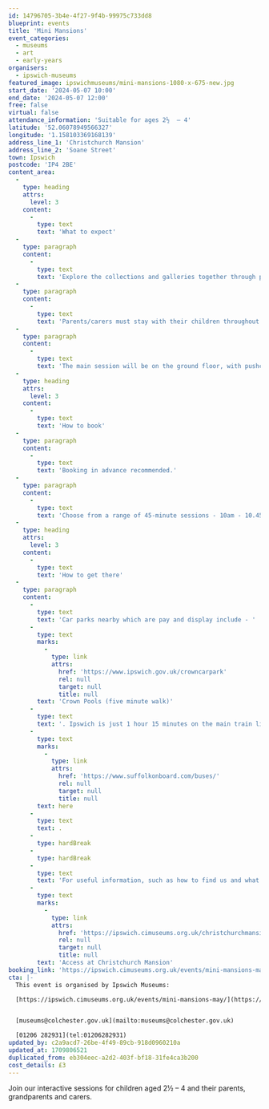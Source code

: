 ```yaml
---
id: 14796705-3b4e-4f27-9f4b-99975c733dd8
blueprint: events
title: 'Mini Mansions'
event_categories:
  - museums
  - art
  - early-years
organisers:
  - ipswich-museums
featured_image: ipswichmuseums/mini-mansions-1080-x-675-new.jpg
start_date: '2024-05-07 10:00'
end_date: '2024-05-07 12:00'
free: false
virtual: false
attendance_information: 'Suitable for ages 2½  – 4'
latitude: '52.06078949566327'
longitude: '1.158103369168139'
address_line_1: 'Christchurch Mansion'
address_line_2: 'Soane Street'
town: Ipswich
postcode: 'IP4 2BE'
content_area:
  -
    type: heading
    attrs:
      level: 3
    content:
      -
        type: text
        text: 'What to expect'
  -
    type: paragraph
    content:
      -
        type: text
        text: 'Explore the collections and galleries together through play, stories, craft and science activities designed to encourage development, communication and curiosity about the world around us. The theme for May is ‘Animal Babies’.'
  -
    type: paragraph
    content:
      -
        type: text
        text: 'Parents/carers must stay with their children throughout the session.'
  -
    type: paragraph
    content:
      -
        type: text
        text: 'The main session will be on the ground floor, with pushchair access to the Wolsey Art Gallery via the side garden entrance. Part of the session may involve exploring the Mansion using the stairs. Please let us know if you have any access requirements when you book, as there is no lift.'
  -
    type: heading
    attrs:
      level: 3
    content:
      -
        type: text
        text: 'How to book'
  -
    type: paragraph
    content:
      -
        type: text
        text: 'Booking in advance recommended.'
  -
    type: paragraph
    content:
      -
        type: text
        text: 'Choose from a range of 45-minute sessions - 10am - 10.45am and 11.15am - midday'
  -
    type: heading
    attrs:
      level: 3
    content:
      -
        type: text
        text: 'How to get there'
  -
    type: paragraph
    content:
      -
        type: text
        text: 'Car parks nearby which are pay and display include - '
      -
        type: text
        marks:
          -
            type: link
            attrs:
              href: 'https://www.ipswich.gov.uk/crowncarpark'
              rel: null
              target: null
              title: null
        text: 'Crown Pools (five minute walk)'
      -
        type: text
        text: '. Ipswich is just 1 hour 15 minutes on the main train line from London to Norwich.  Arriving at Ipswich Station the museum is approximately 20 minute walk or short bus ride to the town centre. The museum is a five minute walk from Tower Ramparts bus station in the town centre - see the latest bus timetables '
      -
        type: text
        marks:
          -
            type: link
            attrs:
              href: 'https://www.suffolkonboard.com/buses/'
              rel: null
              target: null
              title: null
        text: here
      -
        type: text
        text: .
      -
        type: hardBreak
      -
        type: hardBreak
      -
        type: text
        text: 'For useful information, such as how to find us and what facilities Christchurch Mansion has, we recommend reading our Access information: '
      -
        type: text
        marks:
          -
            type: link
            attrs:
              href: 'https://ipswich.cimuseums.org.uk/christchurchmansionaccess/'
              rel: null
              target: null
              title: null
        text: 'Access at Christchurch Mansion'
booking_link: 'https://ipswich.cimuseums.org.uk/events/mini-mansions-may/'
cta: |-
  This event is organised by Ipswich Museums:

  [https://ipswich.cimuseums.org.uk/events/mini-mansions-may/](https://ipswich.cimuseums.org.uk/events/mini-mansions-may/) 


  [museums@colchester.gov.uk](mailto:museums@colchester.gov.uk)

  [01206 282931](tel:01206282931)
updated_by: c2a9acd7-26be-4f49-89cb-918d0960210a
updated_at: 1709806521
duplicated_from: eb304eec-a2d2-403f-bf18-31fe4ca3b200
cost_details: £3
---
```

Join our interactive sessions for children aged 2½  – 4 and their parents, grandparents and carers.